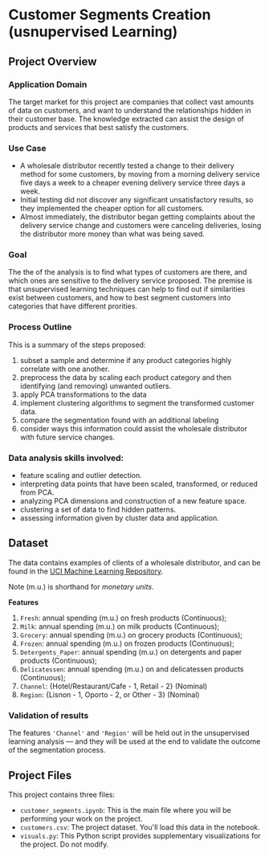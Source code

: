 # Customer Segments Creation (usnupervised Learning)

## Project Overview


### Application Domain
The target market for this project are companies that collect vast amounts of data on customers, and want to understand the relationships hidden in their customer base. The knowledge extracted can assist the design of products and services that best satisfy the customers.


### Use Case
 - A wholesale distributor recently tested a change to their delivery method for some customers, by moving from a morning delivery service five days a week to a cheaper evening delivery service three days a week. 
 - Initial testing did not discover any significant unsatisfactory results, so they implemented the cheaper option for all customers. 
 - Almost immediately, the distributor began getting complaints about the delivery service change and customers were canceling deliveries, losing the distributor more money than what was being saved. 


### Goal

The the of the analysis is to find what types of customers are there, and which ones are sensitive to the delivery service proposed.
The premise is that unsupervised learning techniques can help to find out if similarities exist between customers, and how to best segment customers into categories that have different prorities.

### Process Outline

This is a summary of the steps proposed:  
1. subset a sample and determine if any product categories highly correlate with one another. 
2. preprocess the data by scaling each product category and then identifying (and removing) unwanted outliers. 
3. apply PCA transformations to the data
4. implement clustering algorithms to segment the transformed customer data. 
5. compare the segmentation found with an additional labeling
6. consider ways this information could assist the wholesale distributor with future service changes.


### Data analysis skills involved:

- feature scaling and outlier detection.
- interpreting data points that have been scaled, transformed, or reduced from PCA.
- analyzing PCA dimensions and construction of a new feature space.
- clustering a set of data to find hidden patterns.
- assessing information given by cluster data and application.



## Dataset
 
The data contains examples of clients of a wholesale distributor, and can be found in the [UCI Machine Learning Repository](https://archive.ics.uci.edu/ml/datasets/Wholesale+customers).

Note (m.u.) is shorthand for *monetary units*.

**Features**
1) `Fresh`: annual spending (m.u.) on fresh products (Continuous); 
2) `Milk`: annual spending (m.u.) on milk products (Continuous); 
3) `Grocery`: annual spending (m.u.) on grocery products (Continuous); 
4) `Frozen`: annual spending (m.u.) on frozen products (Continuous);
5) `Detergents_Paper`: annual spending (m.u.) on detergents and paper products (Continuous);
6) `Delicatessen`: annual spending (m.u.) on and delicatessen products (Continuous); 
7) `Channel`: {Hotel/Restaurant/Cafe - 1, Retail - 2} (Nominal)
8) `Region`: {Lisnon - 1, Oporto - 2, or Other - 3} (Nominal) 


### Validation of results
The features `'Channel'` and `'Region'` will be held out in the unsupervised learning analysis — and they will be used at the end to validate the outcome of the segmentation process.


## Project Files

This project contains three files:

- `customer_segments.ipynb`: This is the main file where you will be performing your work on the project.
- `customers.csv`: The project dataset. You'll load this data in the notebook.
- `visuals.py`: This Python script provides supplementary visualizations for the project. Do not modify.
 



